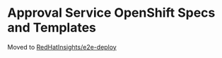 # Approval Service OpenShift Specs and Templates

Moved to [RedHatInsights/e2e-deploy](https://github.com/RedHatInsights/e2e-deploy)
